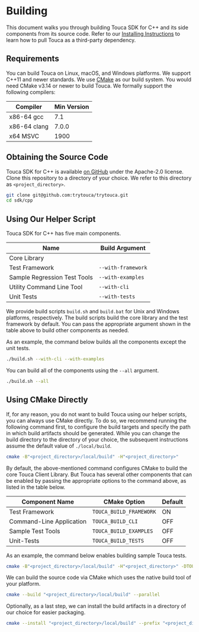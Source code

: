 # Building

This document walks you through building Touca SDK for C++ and its side
components from its source code. Refer to our
[Installing Instructions](./installing.md) to learn how to pull Touca as a
third-party dependency.

## Requirements

You can build Touca on Linux, macOS, and Windows platforms. We support C++11 and
newer standards. We use [CMake](https://cmake.org/) as our build system. You
would need CMake v3.14 or newer to build Touca. We formally support the
following compilers:

| Compiler     | Min Version |
| ------------ | ----------- |
| x86-64 gcc   | 7.1         |
| x86-64 clang | 7.0.0       |
| x64 MSVC     | 1900        |

## Obtaining the Source Code

Touca SDK for C++ is available
[on GitHub](https://github.com/trytouca/trytouca/tree/main/sdk/cpp) under the
Apache-2.0 license. Clone this repository to a directory of your choice. We
refer to this directory as `<project_directory>`.

```bash
git clone git@github.com:trytouca/trytouca.git
cd sdk/cpp
```

## Using Our Helper Script

Touca SDK for C++ has five main components.

| Name                         | Build Argument     |
| ---------------------------- | ------------------ |
| Core Library                 |                    |
| Test Framework               | `--with-framework` |
| Sample Regression Test Tools | `--with-examples`  |
| Utility Command Line Tool    | `--with-cli`       |
| Unit Tests                   | `--with-tests`     |

We provide build scripts `build.sh` and `build.bat` for Unix and Windows
platforms, respectively. The build scripts build the core library and the test
framework by default. You can pass the appropriate argument shown in the table
above to build other components as needed.

As an example, the command below builds all the components except the unit
tests.

```bash
./build.sh --with-cli --with-examples
```

You can build all of the components using the `--all` argument.

```bash
./build.sh --all
```

## Using CMake Directly

If, for any reason, you do not want to build Touca using our helper scripts, you
can always use CMake directly. To do so, we recommend running the following
command first, to configure the build targets and specify the path in which
build artifacts should be generated. While you can change the build directory to
the directory of your choice, the subsequent instructions assume the default
value of `./local/build`.

```bash
cmake -B"<project_directory>/local/build" -H"<project_directory>"
```

By default, the above-mentioned command configures CMake to build the core Touca
Client Library. But Touca has several other components that can be enabled by
passing the appropriate options to the command above, as listed in the table
below.

| Component Name           | CMake Option            | Default |
| ------------------------ | ----------------------- | ------- |
| Test Framework           | `TOUCA_BUILD_FRAMEWORK` | ON      |
| Command-Line Application | `TOUCA_BUILD_CLI`       | OFF     |
| Sample Test Tools        | `TOUCA_BUILD_EXAMPLES`  | OFF     |
| Unit-Tests               | `TOUCA_BUILD_TESTS`     | OFF     |

As an example, the command below enables building sample Touca tests.

```bash
cmake -B"<project_directory>/local/build" -H"<project_directory>" -DTOUCA_BUILD_EXAMPLES=ON
```

We can build the source code via CMake which uses the native build tool of your
platform.

```bash
cmake --build "<project_directory>/local/build" --parallel
```

Optionally, as a last step, we can install the build artifacts in a directory of
our choice for easier packaging.

```bash
cmake --install "<project_directory>/local/build" --prefix "<project_directory>/local/dist"
```
